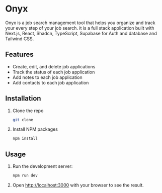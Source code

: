 # Onyx

Onyx is a job search management tool that helps you organize and track your every step of your job search. it is a full stack application built with Next.js, React, Shadcn, TypeScript, Supabase for Auth and database and Tailwind CSS.

## Features

- Create, edit, and delete job applications
- Track the status of each job application
- Add notes to each job application
- Add contacts to each job application

## Installation

1. Clone the repo

   ```sh
   git clone

   ```

2. Install NPM packages

   ```sh
   npm install
   ```

## Usage

1. Run the development server:

   ```sh
   npm run dev
   ```

2. Open [http://localhost:3000](http://localhost:3000) with your browser to see the result.
